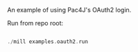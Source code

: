 
An example of using Pac4J's OAuth2 login.

Run from repo root:

```scala

./mill examples.oauth2.run

```




